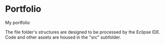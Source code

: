 # Portfolio
My portfolio

The file folder's structures are designed to be processed by the Eclipse IDE. 
Code and other assets are housed in the "src" subfolder.
